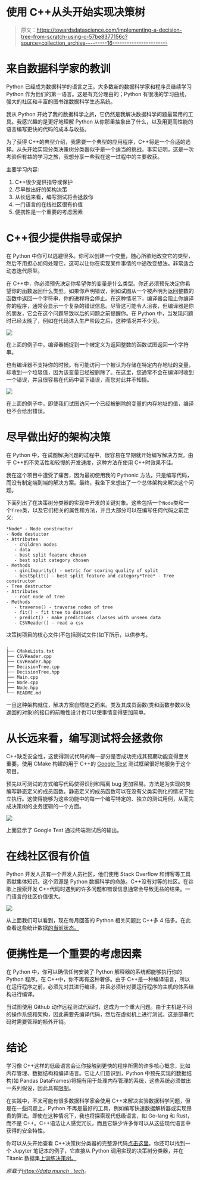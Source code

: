 # 使用 C++从头开始实现决策树

> 原文：<https://towardsdatascience.com/implementing-a-decision-tree-from-scratch-using-c-57be8377156c?source=collection_archive---------16----------------------->

# 来自数据科学家的教训

Python 已经成为数据科学的语言之王。大多数新的数据科学家和程序员继续学习 Python 作为他们的第一语言。这是有充分理由的；Python 有很浅的学习曲线，强大的社区和丰富的图书馆数据科学生态系统。

我从 Python 开始了我的数据科学之旅，它仍然是我解决数据科学问题最常用的工具。我感兴趣的是更好地理解 Python 从你那里抽象出了什么，以及用更高性能的语言编写更快的代码的成本与收益。

为了获得 C++的典型介绍，我需要一个典型的应用程序，C++将是一个合适的选择。从头开始实现分类决策树分类器似乎是一个适当的挑战。事实证明，这是一次考验但有益的学习之旅，我想分享一些我在这一过程中的主要收获。

主要学习内容:

1.  C++很少提供指导或保护
2.  尽早做出好的架构决策
3.  从长远来看，编写测试将会拯救你
4.  一门语言的在线社区很有价值
5.  便携性是一个重要的考虑因素

# C++很少提供指导或保护

在 Python 中你可以逃避很多。你可以创建一个变量，随心所欲地改变它的类型，然后不用担心如何处理它。这可以让你在实现某件事情的中途改变想法。非常适合动态迭代原型。

在 C++中，你必须预先决定你希望你的变量是什么类型。你还必须预先决定你希望你的函数返回什么类型。如果你声明错误，例如试图从一个被声明为返回整数的函数中返回一个字符串，你的进程将会停止。在这种情况下，编译器会阻止你编译你的程序，通常会显示一个复杂的错误信息。尽管这可能令人沮丧，但编译器是你的朋友，它会在这个问题导致以后的问题之前提醒你。在 Python 中，当发现问题时已经太晚了，例如在代码进入生产阶段之后，这种情况并不少见。

![](img/fbab18f8c69a596f9bba9d138c80a525.png)

在上面的例子中，编译器捕捉到一个被定义为返回整数的函数试图返回一个字符串。

也有编译器不支持你的时候。有可能访问一个被认为存储在特定内存地址的变量，却收到一个垃圾值，因为该变量已经被删除了。在这里，您通常不会在编译时收到一个错误，并且很容易在代码中留下错误，而您对此并不知情。

![](img/36564d99265a3bc3fd49395c46b10a37.png)

在上面的例子中，即使我们试图访问一个已经被删除的变量的内存地址的值，编译也不会给出错误。

# 尽早做出好的架构决策

在 Python 中，在试图解决问题的过程中，很容易在早期就开始编写解决方案。由于 C++的不灵活性和较慢的开发速度，这种方法在使用 C++时效果不佳。

我在这个项目中遭受了痛苦，因为最初使用我的 Pythonic 方法，只是编写代码，而没有制定端到端的解决方案。最终，我坐下来想出了一个总体架构来解决这个问题。

下面列出了在决策树分类器的实现中开发的关键对象。这些包括一个`Node`类和一个`Tree`类，以及它们相关的属性和方法，并且大部分可以在编写任何代码之前定义:

```
*Node* - Node constructor
- Node destuctor
- Attributes
   - children nodes
   - data
   - best split feature chosen
   - best split category chosen
- Methods
   - giniImpurity() - metric for scoring quality of split
   - bestSplit() - best split feature and category*Tree* - Tree constructor
- Tree destructor
- Attributes
   - root node of tree
- Methods
   - traverse() - traverse nodes of tree
   - fit() - fit tree to dataset
   - predict() - make predictions classes with unseen data
   - CSVReader() - read a csv
```

决策树项目的核心文件(不包括测试文件)如下所示，以供参考。

```
. 
├── CMakeLists.txt 
├── CSVReader.cpp 
├── CSVReader.hpp 
├── DecisionTree.cpp 
├── DecisionTree.hpp 
├── Main.cpp 
├── Node.cpp 
├── Node.hpp 
└── README.md
```

一旦这种架构就位，解决方案自然随之而来。类及其成员函数(类和函数参数以及返回的对象)的接口的前瞻性设计也可以使事情变得更加简单。

# 从长远来看，编写测试将会拯救你

C++缺乏安全性，这使得测试代码的每一部分是否成功完成其预期功能变得至关重要。使用 CMake 构建的用于 C++的 [Google Test](https://google.github.io/googletest/primer.html) 测试框架很好地服务于这个项目。

预先以可测试的方式编写代码使得识别和隔离 bug 更加容易。方法是为实现的类编写静态定义的成员函数。静态定义的成员函数可以在没有父类实例化的情况下独立执行。这使得能够为这些功能中的每一个编写特定的、独立的测试用例，从而完成决策树的业务逻辑的一个方面。

![](img/413bfb9cfbc34c7a1e016cab6c0adde5.png)

上面显示了 Google Test 通过终端测试后的输出。

# 在线社区很有价值

Python 开发人员有一个开发人员社区，他们使用 Stack Overflow 和博客等工具贡献集体知识。这个资源是 Python 数据科学的命脉。C++没有对等的社区。在谷歌上搜索开发 C++代码时遇到的许多问题和错误信息通常会导致无益的结果。一门语言的社区价值很大。

![](img/a7d64186ce327c3a861432d6ddb3e19f.png)

从上面我们可以看到，现在每月回答的 Python 相关问题比 C++多 4 倍多。在此查看这些统计数据[的当前状态。](https://insights.stackoverflow.com/trends?tags=c%2B%2B%2Cpython)

# 便携性是一个重要的考虑因素

在 Python 中，你可以确信任何安装了 Python 解释器的系统都能够执行你的 Python 程序。在 C++中，你不再有这种奢侈。由于 C++是一种编译语言，所以在运行程序之前，必须先对其进行编译，并且必须针对要运行程序的主机的体系结构进行编译。

当试图使用 Github 动作远程测试代码时，这成为一个重大问题。由于主机是不同的操作系统和架构，因此需要先编译代码，然后在虚拟机上进行测试。这是部署代码时需要管理的额外开销。

# 结论

学习像 C++这样的低级语言会让你接触到更快的程序所需的许多核心概念，比如内存管理、数据结构和编译语言。它让人们意识到，Python 中预先实现的数据结构(如 Pandas DataFrames)将拥有用于处理内存管理的系统，这些系统必须做出一系列假设，因此具有[限制](https://www.practicaldatascience.org/html/views_and_copies_in_pandas.html)。

在实践中，不太可能有很多数据科学家会使用 C++来解决实验数据科学问题，但是在一些问题上，Python 不再是最好的工具，例如编写快速数据解析器或实现昂贵的算法。即使在这种情况下，我也将探索现代低级语言，如 Go-lang 和 Rust，而不是 C++。C++语法让人感觉冗长，而且它缺少许多你可以从这些现代语言中获得的安全特性。

你可以从头开始查看 C++决策树分类器的完整源代码[点击这里](https://github.com/hlamotte/decision-tree)。你还可以找到一个 Jupyter 笔记本的例子，它直接从 Python 调用实现的决策树分类器，并在 Titanic 数据集[上训练决策树。](https://github.com/hlamotte/decision-tree/blob/main/notebooks/titanic_predictions.ipynb)

*原载于*[*https://data munch . tech*](https://datamunch.tech/posts/decision-tree-cpp/)*。*
